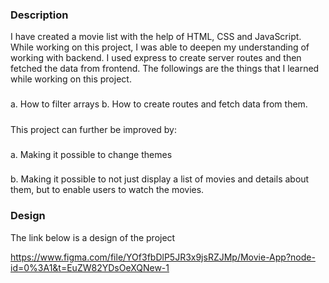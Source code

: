 ### Description
I have created a movie list with the help of HTML, CSS and JavaScript. While working on this project, I was able to deepen my understanding of working with backend. I used express to create server routes and then fetched the data from frontend. The followings are the things that I learned while working on this project. 
###
a. How to filter arrays 
b. How to create routes and fetch data from them. 

#####

This project can further be improved by:
###
 a. Making it possible to change themes
###
 b. Making it possible to not just display a list of movies and details about them,
but to enable users to watch the movies. 


### Design
The link below is a design of the project 

https://www.figma.com/file/YOf3fbDlP5JR3x9jsRZJMp/Movie-App?node-id=0%3A1&t=EuZW82YDsOeXQNew-1
